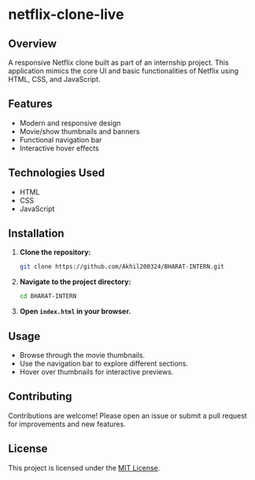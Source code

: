 # netflix-clone-live

## Overview
A responsive Netflix clone built as part of an internship project. This application mimics the core UI and basic functionalities of Netflix using HTML, CSS, and JavaScript.

## Features
- Modern and responsive design
- Movie/show thumbnails and banners
- Functional navigation bar
- Interactive hover effects

## Technologies Used
- HTML
- CSS
- JavaScript

## Installation

1. **Clone the repository:**
   ```bash
   git clone https://github.com/Akhil200324/BHARAT-INTERN.git
2. **Navigate to the project directory:**
   ```bash
   cd BHARAT-INTERN
   ```
3. **Open `index.html` in your browser.**

## Usage
- Browse through the movie thumbnails.
- Use the navigation bar to explore different sections.
- Hover over thumbnails for interactive previews.

## Contributing
Contributions are welcome! Please open an issue or submit a pull request for improvements and new features.

## License
This project is licensed under the [MIT License](LICENSE).
